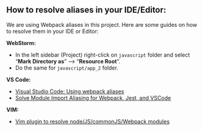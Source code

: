 ## How to resolve aliases in your IDE/Editor:
We are using Webpack aliases in this project. Here are some guides on how to resolve them in your IDE or Editor: 

**WebStorm:**
- In the left sidebar (Project) right-click on `javascript` folder and select “**Mark Directory as**” —> “**Resource Root**”.
- Do the same for `javascript/app_2` folder.

**VS Code:**
- [Visual Studio Code: Using webpack aliases](https://code.visualstudio.com/docs/languages/jsconfig#_using-webpack-aliases)
- [Solve Module Import Aliasing for Webpack, Jest, and VSCode](https://medium.com/@justintulk/solve-module-import-aliasing-for-webpack-jest-and-vscode-74007ce4adc9)

**VIM:**
- [Vim plugin to resolve node/JS/commonJS/Webpack modules](https://github.com/davidosomething/vim-enhanced-resolver)
